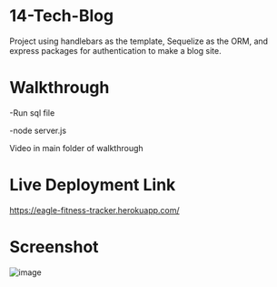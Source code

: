 # 14-Tech-Blog
Project using handlebars as the template, Sequelize as the ORM, and express packages for authentication to make a blog site. 
# Walkthrough 
-Run sql file

-node server.js

Video in main folder of walkthrough

# Live Deployment Link 

https://eagle-fitness-tracker.herokuapp.com/

# Screenshot 

![image](https://user-images.githubusercontent.com/85507148/130462804-7f5d8869-86f6-465f-b984-682a62ead166.png)

